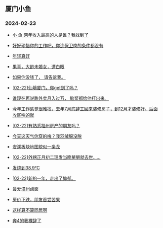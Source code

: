## 厦门小鱼 
### 2024-02-23

+ [小 鱼 网年收入最高的人是谁？我找到了](http://bbs.xmfish.com/read-htm-tid-18149717.html)

+ [好好珍惜你的工作吧，你连保卫岗的条件都没有](http://bbs.xmfish.com/read-htm-tid-18149736.html)

+ [年轻真好](http://bbs.xmfish.com/read-htm-tid-18149622.html)

+ [果真，大龄未婚女，遭白眼](http://bbs.xmfish.com/read-htm-tid-18149916.html)

+ [如果你没钱了，
请告诉我。](http://bbs.xmfish.com/read-htm-tid-18149803.html)

+ [[02-22]仙境厦门，你get到了吗？](http://bbs.xmfish.com/read-htm-tid-18149701.html)

+ [谁现在再说跑外卖月入过万，
脑浆都给他打出来。](http://bbs.xmfish.com/read-htm-tid-18149839.html)

+ [今年工作感觉很难找，去年7月底辞工回来装修房子，到12月才装修好。后面收尾啥的就](http://bbs.xmfish.com/read-htm-tid-18149790.html)

+ [[02-22]有熟悉福州房产的朋友吗？](http://bbs.xmfish.com/read-htm-tid-18149851.html)

+ [今天这天气你穿的啥？我羽绒服没脱](http://bbs.xmfish.com/read-htm-tid-18149766.html)

+ [安溪板块地图貌似一条龙](http://bbs.xmfish.com/read-htm-tid-18149866.html)

+ [[02-22]外甥正月初二理发当晚舅舅就去世……](http://bbs.xmfish.com/read-htm-tid-18149930.html)

+ [发烧到38.9℃](http://bbs.xmfish.com/read-htm-tid-18149920.html)

+ [[02-22]新的一年，走出了抑郁。](http://bbs.xmfish.com/read-htm-tid-18150087.html)

+ [最爱漳州卤面](http://bbs.xmfish.com/read-htm-tid-18149912.html)

+ [房价下跌，朋友首尝苦果](http://bbs.xmfish.com/read-htm-tid-18150029.html)

+ [这样算不算同居啊](http://bbs.xmfish.com/read-htm-tid-18150067.html)

+ [奔4的我裸辞了](http://bbs.xmfish.com/read-htm-tid-18150056.html)

